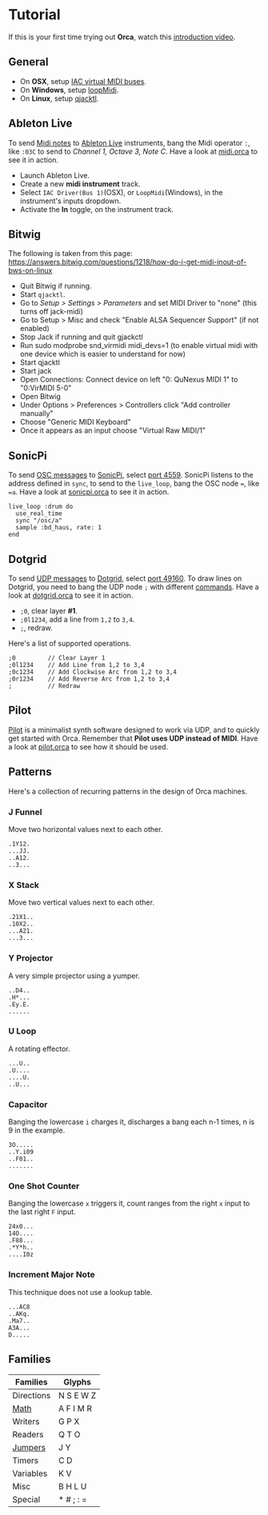 # Tutorial

If this is your first time trying out **Orca**, watch this [introduction video](https://www.youtube.com/watch?v=RaI_TuISSJE). 

## General

- On **OSX**, setup [IAC virtual MIDI buses](https://help.ableton.com/hc/en-us/articles/209774225-Using-virtual-MIDI-buses).
- On **Windows**, setup [loopMidi](http://www.tobias-erichsen.de/software/loopmidi.html).
- On **Linux**, setup [qjacktl](https://qjackctl.sourceforge.io/).

## Ableton Live

To send [Midi notes](https://github.com/hundredrabbits/Orca#midi) to [Ableton Live](https://www.ableton.com/en/) instruments, bang the Midi operator `:`, like `:03C` to send to _Channel 1, Octave 3, Note C_. Have a look at [midi.orca](https://github.com/hundredrabbits/Orca/blob/master/examples/_midi.orca) to see it in action.

- Launch Ableton Live.
- Create a new **midi instrument** track.
- Select `IAC Driver(Bus 1)`(OSX), or `LoopMidi`(Windows), in the instrument's inputs dropdown.
- Activate the **In** toggle, on the instrument track.

## Bitwig

The following is taken from this page: https://answers.bitwig.com/questions/1218/how-do-i-get-midi-inout-of-bws-on-linux

- Quit Bitwig if running.
- Start `qjacktl`.
- Go to _Setup > Settings > Parameters_ and set MIDI Driver to "none" (this turns off jack-midi)
- Go to Setup > Misc and check "Enable ALSA Sequencer Support" (if not enabled)
- Stop Jack if running and quit gjackctl
- Run sudo modprobe snd_virmidi midi_devs=1 (to enable virtual midi with one device which is easier to understand for now)
- Start qjacktl
- Start jack
- Open Connections: Connect device on left "0: QuNexus MIDI 1" to "0:VirMIDI 5-0"
- Open Bitwig
- Under Options > Preferences > Controllers click "Add controller manually"
- Choose "Generic MIDI Keyboard"
- Once it appears as an input choose "Virtual Raw MIDI/1"

## SonicPi

To send [OSC messages](https://github.com/hundredrabbits/Orca#osc) to [SonicPi](http://sonic-pi.net), select [port 4559](https://github.com/hundredrabbits/Orca#osc). SonicPi listens to the address defined in `sync`, to send to the `live_loop`, bang the OSC node `=`, like `=a`. Have a look at [sonicpi.orca](https://github.com/hundredrabbits/Orca/blob/master/examples/projects/sonicpi.orca) to see it in action.

```
live_loop :drum do
  use_real_time
  sync "/osc/a"
  sample :bd_haus, rate: 1
end
```

## Dotgrid

To send [UDP messages](https://github.com/hundredrabbits/Orca#udp) to [Dotgrid](http://github.com/hundredrabbits/Dotgrid), select [port 49160](https://github.com/hundredrabbits/Orca#udp). To draw lines on Dotgrid, you need to bang the UDP node `;` with different [commands](https://github.com/hundredrabbits/Dotgrid/blob/master/desktop/sources/scripts/listener.js). Have a look at [dotgrid.orca](https://github.com/hundredrabbits/Orca/blob/master/examples/projects/dotgrid.orca) to see it in action.

- `;0`, clear layer **#1**.
- `;0l1234`, add a line from `1,2` to `3,4`.
- `;`, redraw.

Here's a list of supported operations.

```
;0         // Clear Layer 1
;0l1234    // Add Line from 1,2 to 3,4
;0c1234    // Add Clockwise Arc from 1,2 to 3,4
;0r1234    // Add Reverse Arc from 1,2 to 3,4
;          // Redraw
```

## Pilot

[Pilot](https://github.com/hundredrabbits/Pilot) is a minimalist synth software designed to work via UDP, and to quickly get started with Orca. Remember that **Pilot uses UDP instead of MIDI**. Have a look at [pilot.orca](https://github.com/hundredrabbits/Orca/blob/master/examples/projects/pilot.orca) to see how it should be used.

## Patterns

Here's a collection of recurring patterns in the design of Orca machines.

### J Funnel

Move two horizontal values next to each other.

```
.1Y12.
...JJ.
..A12.
..3...
```

### X Stack

Move two vertical values next to each other.

```
.21X1..
.10X2..
...A21.
...3...
```

### Y Projector

A very simple projector using a yumper.

```
..D4..
.H*...
.Ey.E.
......
```

### U Loop

A rotating effector.

```
...U..
.U....
....U.
..U...
```

### Capacitor

Banging the lowercase `i` charges it, discharges a bang each n-1 times, n is 9 in the example.

```
3O.....
..Y.i09
..F01..
.......
```

### One Shot Counter

Banging the lowercase `x` triggers it, count ranges from the right `x` input to the last right `F` input.

```
24x0...
14O....
.F88...
.*Y*h..
....I0z
```

### Increment Major Note

This technique does not use a lookup table.

```
...AC8
..AKq.
.Ma7..
A3A...
D.....
```

## Families

| Families                                               | Glyphs
| ----------                                             | -----------
| Directions                                             | N S E W Z
| [Math](https://www.youtube.com/watch?v=CR1TMGYhCoE)    | A F I M R
| Writers                                                | G P X
| Readers                                                | Q T O
| [Jumpers](https://www.youtube.com/watch?v=CR1TMGYhCoE) | J Y
| Timers                                                 | C D
| Variables                                              | K V
| Misc                                                   | B H L U
| Special                                                | * # ; : =
